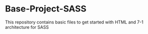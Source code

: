 # Base-Project-SASS
This repository contains basic files to get started with HTML and 7-1 architecture for SASS
